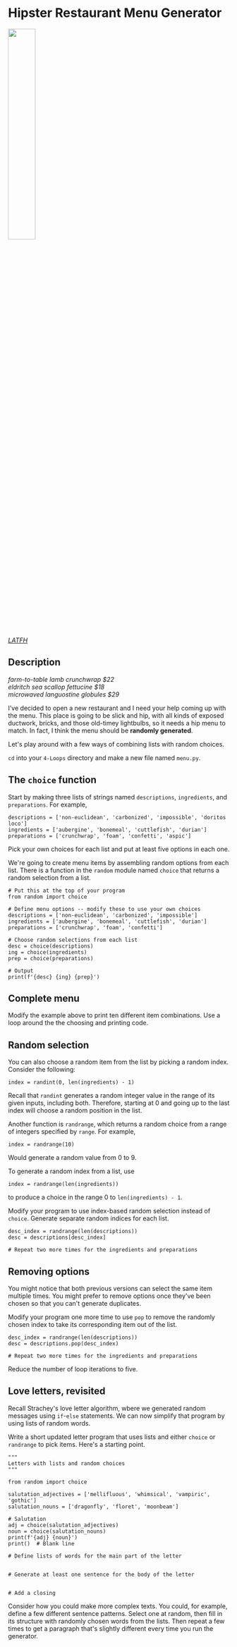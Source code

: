 # Hipster Restaurant Menu Generator

<img src="https://travelgrrrls.files.wordpress.com/2019/05/edison-bar2.jpg" width="35%" />

[*LATFH*](https://travelgrrrls.wordpress.com/2019/05/02/hipster-light/)


## Description

*farm-to-table lamb crunchwrap $22*  
*eldritch sea scallop fettucine $18*  
*microwaved languostine globules $29*

I’ve decided to open a new restaurant and I need your help coming up with the menu. This place is going to be slick and hip, with all kinds of exposed ductwork, bricks, 
and those old-timey lightbulbs, so it needs a hip menu to match. In fact, I think the menu should be **randomly generated**.

Let's play around with a few ways of combining lists with random choices.

`cd` into your `4-Loops` directory and make a new file named `menu.py`.

## The `choice` function

Start by making three lists of strings named `descriptions`, `ingredients`, and `preparations`. For example,
```
descriptions = ['non-euclidean', 'carbonized', 'impossible', 'doritos loco']
ingredients = ['aubergine', 'bonemeal', 'cuttlefish', 'durian']
preparations = ['crunchwrap', 'foam', 'confetti', 'aspic']
```
Pick your own choices for each list and put at least five options in each one.

We're going to create menu items by assembling random options from each list. There is a function in the `random` module named `choice` that returns a random selection from a list.
```
# Put this at the top of your program
from random import choice

# Define menu options -- modify these to use your own choices
descriptions = ['non-euclidean', 'carbonized', 'impossible']
ingredients = ['aubergine', 'bonemeal', 'cuttlefish', 'durian']
preparations = ['crunchwrap', 'foam', 'confetti']

# Choose random selections from each list
desc = choice(descriptions)
ing = choice(ingredients)
prep = choice(preparations)

# Output
print(f'{desc} {ing} {prep}')
```

## Complete menu

Modify the example above to print ten different item combinations. Use a loop around the the choosing and printing code.


## Random selection

You can also choose a random item from the list by picking a random index. Consider the following:
```
index = randint(0, len(ingredients) - 1)
```
Recall that `randint` generates a random integer value in the range of its given inputs, including both. Therefore, starting at 0 and going up to the last index will choose a random position in the list.

Another function is `randrange`, which returns a random choice from a range of integers specified by `range`. For example,
```
index = randrange(10)
```
Would generate a random value from 0 to 9.

To generate a random index from a list, use
```
index = randrange(len(ingredients))
```
to produce a choice in the range 0 to `len(ingredients) - 1`.

Modify your program to use index-based random selection instead of `choice`. Generate separate random indices for each list.
```
desc_index = randrange(len(descriptions))
desc = descriptions[desc_index]

# Repeat two more times for the ingredients and preparations
```

## Removing options

You might notice that both previous versions can select the same item multiple times. You might prefer to remove options once they've been chosen so that you can't generate duplicates.

Modify your program one more time to use `pop` to remove the randomly chosen index to take its corresponding item out of the list.
```
desc_index = randrange(len(descriptions))
desc = descriptions.pop(desc_index)

# Repeat two more times for the ingredients and preparations
```
Reduce the number of loop iterations to five.


## Love letters, revisited

Recall Strachey's love letter algorithm, wbere we generated random messages using `if`-`else` statements. We can now simplify that program by using lists of random words.

Write a short updated letter program that uses lists and either `choice` or `randrange` to pick items. Here's a starting point.

```
"""
Letters with lists and random choices
"""

from random import choice

salutation_adjectives = ['mellifluous', 'whimsical', 'vampiric', 'gothic']
salutation_nouns = ['dragonfly', 'floret', 'moonbeam']

# Salutation
adj = choice(salutation_adjectives)
noun = choice(salutation_nouns)
print(f'{adj} {noun}')
print()  # Blank line

# Define lists of words for the main part of the letter


# Generate at least one sentence for the body of the letter


# Add a closing
```
Consider how you could make more complex texts. You could, for example, define a few different sentence patterns. Select one at random, then fill in its structure with randomly chosen words from the lists. Then repeat a few times to get a paragraph that's slightly different every time you run the generator.
